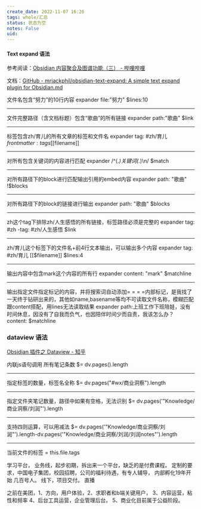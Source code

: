 ```yaml
---
create_date: 2022-11-07 16:26
tags: whole/汇总
status: 状态为空
notes: False
uid: 
---
```


#### Text expand 语法

参考阅读：[Obsidian 内容聚合及图谱功能（三） - 哔哩哔哩](https://www.bilibili.com/read/cv15045852/)

文档：[GitHub - mrjackphil/obsidian-text-expand: A simple text expand plugin for Obsidian.md](https://github.com/mrjackphil/obsidian-text-expand)

文件名包含“努力”的10行内容
expander
file:"努力"
$lines:10

---
文件完整路径（含文档标题）包含“歌曲”的所有链接
expander
path:"歌曲"
$link

---
标签包含zh/育儿的所有文章的标签和文件名
expander
tag: #zh/育儿 
$frontmatter:tags [[$filename]]

---
对所有包含关键词的内容进行匹配
expander
 /^(.*)关键词(.*)\n/
$match

---
对所有路径下的block进行匹配输出引用的embed内容
expander
path: "歌曲"
!$blocks

---
对所有路径下的block的链接进行输出
expander
path: "歌曲"
$blocks

---
zh这个tag下排除zh/人生感悟的所有链接，标签路径必须是完整的
expander
tag: #zh -tag: #zh/人生感悟 
$link

---
zh/育儿这个标签下的文件名+前4行文本输出，可以输出多个内容
expander
tag: #zh/育儿
[[$filename]] $lines:4

---
输出内容中包含mark这个内容的所有行
expander
content: "mark"
$matchline

---
输出指定文件指定标记的内容，并将搜索词自动添加= = = =内部标记，是我找了一天终于钻研出来的，其他如name,basename等均不可读取文件名称，模糊匹配跟content搭配，用lines无法读取结果
expander
path:上班工作下班陪娃，没有时间休息，因没有了自我而负气，也因陪伴时间少而自责，我该怎么办？ content: </mark>
$matchline

###  dataview 语法

[Obsidian 插件之 Dataview - 知乎](https://zhuanlan.zhihu.com/p/373623264)

内联js语句调用
所有笔记条数
$= dv.pages().length 

---
指定标签的数量，标签名全称
$= dv.pages("#wx/商业洞察").length

---
指定文件夹笔记数量，路径中如果有空格，无法识别
$= dv.pages('"Knowledge/商业洞察/刘润"').length

---
支持四则运算，可以用减法
$= dv.pages('"Knowledge/商业洞察/刘润"').length-dv.pages('"Knowledge/商业洞察/刘润/刘润notes"').length

---
当前文件的标签
= this.file.tags



学习平台，
业务线，起步初期，拆出来一个平台，缺乏的是付费课程。
定制的要求，中国电子集团，校园招聘，公司的福利待遇，有专人辅导，
内部孵化19年开始
几百号人。
线下，项目交付。
直播

之前在美团，1、方向，用户体验，2、求职者和b端关键用户，
3、内容运营，粘性和频率
4、后台工具运营，企业管理后台。
5、商业化目前属于公益阶段。
